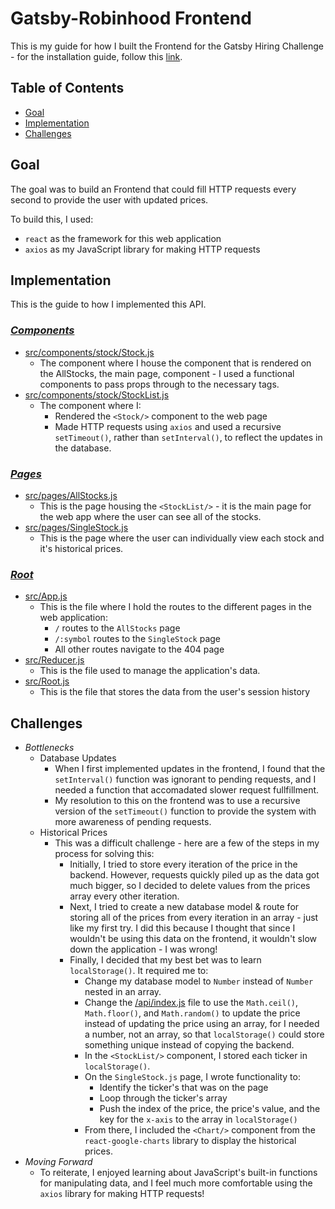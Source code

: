 # **Gatsby-Robinhood Frontend**
This is my guide for how I built the Frontend for the Gatsby Hiring Challenge - for the installation guide, follow this [link](https://github.com/logan-ankenbrandt/Gatsby-Robinhood/).



## **Table of Contents**

- [Goal](#goal)
- [Implementation](#implementation)
- [Challenges](#challenges)

## **Goal <a name = "goal"></a>**
The goal was to build an Frontend that could fill HTTP requests every second to provide the user with updated prices. 

To build this, I used:

* `react` as the framework for this web application
* `axios` as my JavaScript library for making HTTP requests

## **Implementation <a name = "implementation"></a>**

This is the guide to how I implemented this API.

### ***[Components](https://github.com/logan-ankenbrandt/Gatsby-Robinhood/tree/main/frontend/src/components/stock)*** 

* [src/components/stock/Stock.js](https://github.com/logan-ankenbrandt/Gatsby-Robinhood/blob/main/frontend/src/components/stock/Stock.js)
    * The component where I house the component that is rendered on the AllStocks, the main page, component - 
    I used a functional components to pass props through to the necessary tags.
* [src/components/stock/StockList.js](https://github.com/logan-ankenbrandt/Gatsby-Robinhood/blob/main/frontend/src/components/stock/StockList.js)
    * The component where I:
        * Rendered the `<Stock/>` component to the web page
        * Made HTTP requests using `axios` and used a recursive `setTimeout()`, rather than `setInterval()`, to reflect the updates in the database.

### ***[Pages](https://github.com/logan-ankenbrandt/Gatsby-Robinhood/tree/main/frontend/src/pages)***

* [src/pages/AllStocks.js](https://github.com/logan-ankenbrandt/Gatsby-Robinhood/blob/main/frontend/src/pages/AllStocks.js)
    * This is the page housing the `<StockList/>` - it is the main page for the web app where the user can see all of the stocks.
* [src/pages/SingleStock.js](https://github.com/logan-ankenbrandt/Gatsby-Robinhood/blob/main/frontend/src/pages/SingleStock.js)
    * This is the page where the user can individually view each stock and it's historical prices.

### ***[Root](https://github.com/logan-ankenbrandt/Gatsby-Robinhood/tree/main/frontend/src)***

* [src/App.js](https://github.com/logan-ankenbrandt/Gatsby-Robinhood/tree/main/frontend/src/App.js)
    * This is the file where I hold the routes to the different pages in the web application:
        * `/` routes to the `AllStocks` page
        * `/:symbol` routes to the `SingleStock` page
        * All other routes navigate to the 404 page
* [src/Reducer.js](https://github.com/logan-ankenbrandt/Gatsby-Robinhood/tree/main/frontend/src/Reducer.js)
    * This is the file used to manage the application's data.
* [src/Root.js](https://github.com/logan-ankenbrandt/Gatsby-Robinhood/tree/main/frontend/src/Root.js)
    * This is the file that stores the data from the user's session history

## **Challenges <a name = "challenges"></a>**
* *Bottlenecks*
    * Database Updates
        * When I first implemented updates in the frontend, I found that the `setInterval()` function was ignorant to pending requests, and I needed a function that accomadated slower request fullfillment. 
        * My resolution to this on the frontend was to use a recursive version of the `setTimeout()` function to provide the system with more awareness of pending requests.
    * Historical Prices
        * This was a difficult challenge - here are a few of the steps in my process for solving this:
            * Initially, I tried to store every iteration of the price in the backend. However, requests quickly piled up as the data got much bigger, so I decided to delete values from the prices array every other iteration.
            * Next, I tried to create a new database model & route for storing all of the prices from every iteration in an array - just like my first try. I did this because I thought that since I wouldn't be using this data on the frontend, it wouldn't slow down the application - I was wrong!
            * Finally, I decided that my best bet was to learn `localStorage()`. It required me to:
                * Change my database model to `Number` instead of `Number` nested in an array.
                * Change the [/api/index.js](https://github.com/logan-ankenbrandt/Gatsby-Robinhood/blob/main/api/index.js) file to use the `Math.ceil()`, `Math.floor()`, and `Math.random()` to update the price instead of updating the price using an array, for I needed a number, not an array, so that `localStorage()` could store something unique instead of copying the backend.
                * In the `<StockList/>` component, I stored each ticker in `localStorage()`.
                * On the `SingleStock.js` page, I wrote functionality to:
                    * Identify the ticker's that was on the page 
                    * Loop through the ticker's array
                    * Push the index of the price, the price's value, and the key for the `x-axis` to the array in `localStorage()`
                * From there, I included the `<Chart/>` component from the `react-google-charts` library to display the historical prices.
* *Moving Forward*
    * To reiterate, I enjoyed learning about JavaScript's built-in functions for manipulating data, and I feel much more comfortable using the `axios` library for making HTTP requests!